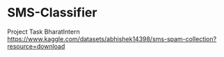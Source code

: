 # SMS-Classifier
Project Task BharatIntern
https://www.kaggle.com/datasets/abhishek14398/sms-spam-collection?resource=download
